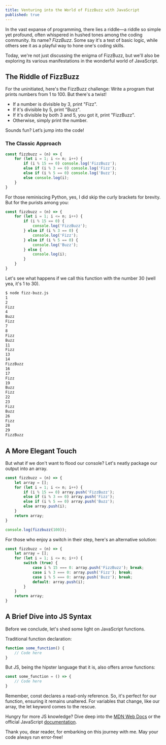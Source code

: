 ```yaml
---
title: Venturing into the World of FizzBuzz with JavaScript
published: true
---
```


In the vast expanse of programming, there lies a riddle—a riddle so simple yet profound, often whispered in hushed tones among the coding community. Its name? *FizzBuzz*. Some say it's a test of basic logic, while others see it as a playful way to hone one's coding skills.

Today, we're not just discussing the enigma of FizzBuzz, but we'll also be exploring its various manifestations in the wonderful world of JavaScript.

## The Riddle of FizzBuzz

For the uninitiated, here's the FizzBuzz challenge: Write a program that prints numbers from 1 to 100. But there's a twist!

- If a number is divisible by 3, print "Fizz".
- If it's divisible by 5, print "Buzz".
- If it's divisible by both 3 and 5, you got it, print "FizzBuzz".
- Otherwise, simply print the number.

Sounds fun? Let’s jump into the code!

### The Classic Approach

```js
const fizzbuzz = (n) => {
    for (let i = 1; i <= n; i++) {
        if (i % 15 == 0) console.log('FizzBuzz');
        else if (i % 3 == 0) console.log('Fizz');
        else if (i % 5 == 0) console.log('Buzz');
        else console.log(i);
    }
}
```

For those reminiscing Python, yes, I did skip the curly brackets for brevity. But for the purists among you:
  
```js
const fizzbuzz = (n) => {
    for (let i = 1; i <= n; i++) {
        if (i % 15 == 0) {
            console.log('FizzBuzz');
        } else if (i % 3 == 0) {
            console.log('Fizz');
        } else if (i % 5 == 0) {
            console.log('Buzz');
        } else {
            console.log(i);
        }
    }
}
```

Let's see what happens if we call this function with the number 30 (well yea, it's 1 to 30).

```bash
$ node fizz-buzz.js
1
2
Fizz
4
Buzz
Fizz
7
8
Fizz
Buzz
11
Fizz
13
14
FizzBuzz
16
17
Fizz
19
Buzz
Fizz
22
23
Fizz
Buzz
26
Fizz
28
29
FizzBuzz
```

## A More Elegant Touch

But what if we don't want to flood our console? Let's neatly package our output into an array.

```js
const fizzbuzz = (n) => {
    let array = [];
    for (let i = 1; i <= n; i++) {
        if (i % 15 == 0) array.push('FizzBuzz');
        else if (i % 3 == 0) array.push('Fizz');
        else if (i % 5 == 0) array.push('Buzz');
        else array.push(i);
    }
    return array;
}

console.log(fizzbuzz(100));
```

For those who enjoy a switch in their step, here's an alternative solution:

```js
const fizzbuzz = (n) => {
    let array = [];
    for (let i = 1; i <= n; i++) {
        switch (true) { 
            case i % 15 === 0: array.push('FizzBuzz'); break;
            case i % 3 === 0: array.push('Fizz'); break;
            case i % 5 === 0: array.push('Buzz'); break;
            default: array.push(i);
        }
    }
    return array;
}
```

## A Brief Dive into JS Syntax

Before we conclude, let's shed some light on JavaScript functions.

Traditional function declaration:

```js
function some_function() {
    // Code here
}
```

But JS, being the hipster language that it is, also offers arrow functions:

```js
const some_function = () => {
    // Code here
}
```

Remember, const declares a read-only reference. So, it's perfect for our function, ensuring it remains unaltered. For variables that change, like our array, the let keyword comes to the rescue.

Hungry for more JS knowledge? Dive deep into the [MDN Web Docs](https://developer.mozilla.org/en-US/docs/Web/JavaScript) or the official JavaScript [documentation](https://devdocs.io/javascript/).

Thank you, dear reader, for embarking on this journey with me. May your code always run error-free!
